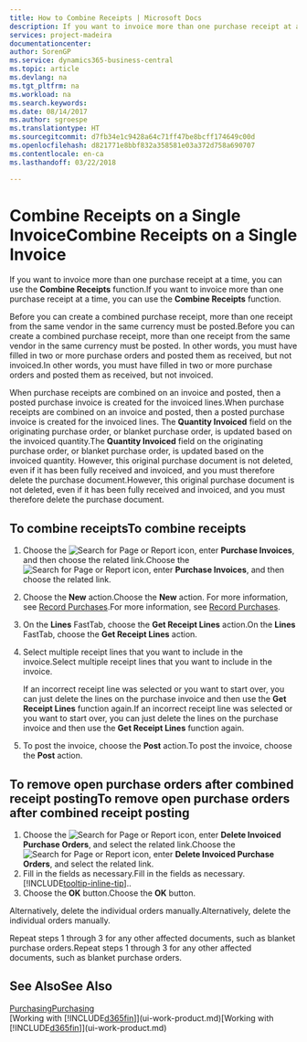```yaml
---
title: How to Combine Receipts | Microsoft Docs
description: If you want to invoice more than one purchase receipt at a time, you can use the Combine Receipts function.
services: project-madeira
documentationcenter: 
author: SorenGP
ms.service: dynamics365-business-central
ms.topic: article
ms.devlang: na
ms.tgt_pltfrm: na
ms.workload: na
ms.search.keywords: 
ms.date: 08/14/2017
ms.author: sgroespe
ms.translationtype: HT
ms.sourcegitcommit: d7fb34e1c9428a64c71ff47be8bcff174649c00d
ms.openlocfilehash: d821771e8bbf832a358581e03a372d758a690707
ms.contentlocale: en-ca
ms.lasthandoff: 03/22/2018

---
```

# <a name="combine-receipts-on-a-single-invoice"></a><span data-ttu-id="bb274-103">Combine Receipts on a Single Invoice</span><span class="sxs-lookup"><span data-stu-id="bb274-103">Combine Receipts on a Single Invoice</span></span>
<span data-ttu-id="bb274-104">If you want to invoice more than one purchase receipt at a time, you can use the **Combine Receipts** function.</span><span class="sxs-lookup"><span data-stu-id="bb274-104">If you want to invoice more than one purchase receipt at a time, you can use the **Combine Receipts** function.</span></span>  

<span data-ttu-id="bb274-105">Before you can create a combined purchase receipt, more than one receipt from the same vendor in the same currency must be posted.</span><span class="sxs-lookup"><span data-stu-id="bb274-105">Before you can create a combined purchase receipt, more than one receipt from the same vendor in the same currency must be posted.</span></span> <span data-ttu-id="bb274-106">In other words, you must have filled in two or more purchase orders and posted them as received, but not invoiced.</span><span class="sxs-lookup"><span data-stu-id="bb274-106">In other words, you must have filled in two or more purchase orders and posted them as received, but not invoiced.</span></span>  

<span data-ttu-id="bb274-107">When purchase receipts are combined on an invoice and posted, then a posted purchase invoice is created for the invoiced lines.</span><span class="sxs-lookup"><span data-stu-id="bb274-107">When purchase receipts are combined on an invoice and posted, then a posted purchase invoice is created for the invoiced lines.</span></span> <span data-ttu-id="bb274-108">The **Quantity Invoiced** field on the originating purchase order, or blanket purchase order, is updated based on the invoiced quantity.</span><span class="sxs-lookup"><span data-stu-id="bb274-108">The **Quantity Invoiced** field on the originating purchase order, or blanket purchase order, is updated based on the invoiced quantity.</span></span> <span data-ttu-id="bb274-109">However, this original purchase document is not deleted, even if it has been fully received and invoiced, and you must therefore delete the purchase document.</span><span class="sxs-lookup"><span data-stu-id="bb274-109">However, this original purchase document is not deleted, even if it has been fully received and invoiced, and you must therefore delete the purchase document.</span></span>  

## <a name="to-combine-receipts"></a><span data-ttu-id="bb274-110">To combine receipts</span><span class="sxs-lookup"><span data-stu-id="bb274-110">To combine receipts</span></span>  
1. <span data-ttu-id="bb274-111">Choose the ![Search for Page or Report](media/ui-search/search_small.png "Search for Page or Report icon") icon, enter **Purchase Invoices**, and then choose the related link.</span><span class="sxs-lookup"><span data-stu-id="bb274-111">Choose the ![Search for Page or Report](media/ui-search/search_small.png "Search for Page or Report icon") icon, enter **Purchase Invoices**, and then choose the related link.</span></span>  
2. <span data-ttu-id="bb274-112">Choose the **New** action.</span><span class="sxs-lookup"><span data-stu-id="bb274-112">Choose the **New** action.</span></span> <span data-ttu-id="bb274-113">For more information, see [Record Purchases](purchasing-how-record-purchases.md).</span><span class="sxs-lookup"><span data-stu-id="bb274-113">For more information, see [Record Purchases](purchasing-how-record-purchases.md).</span></span>  
3. <span data-ttu-id="bb274-114">On the **Lines** FastTab, choose the **Get Receipt Lines** action.</span><span class="sxs-lookup"><span data-stu-id="bb274-114">On the **Lines** FastTab, choose the **Get Receipt Lines** action.</span></span>  
4. <span data-ttu-id="bb274-115">Select multiple receipt lines that you want to include in the invoice.</span><span class="sxs-lookup"><span data-stu-id="bb274-115">Select multiple receipt lines that you want to include in the invoice.</span></span>  

    <span data-ttu-id="bb274-116">If an incorrect receipt line was selected or you want to start over, you can just delete the lines on the purchase invoice and then use the **Get Receipt Lines** function again.</span><span class="sxs-lookup"><span data-stu-id="bb274-116">If an incorrect receipt line was selected or you want to start over, you can just delete the lines on the purchase invoice and then use the **Get Receipt Lines** function again.</span></span>  
5. <span data-ttu-id="bb274-117">To post the invoice, choose the **Post** action.</span><span class="sxs-lookup"><span data-stu-id="bb274-117">To post the invoice, choose the **Post** action.</span></span>  

## <a name="to-remove-open-purchase-orders-after-combined-receipt-posting"></a><span data-ttu-id="bb274-118">To remove open purchase orders after combined receipt posting</span><span class="sxs-lookup"><span data-stu-id="bb274-118">To remove open purchase orders after combined receipt posting</span></span>  
1. <span data-ttu-id="bb274-119">Choose the ![Search for Page or Report](media/ui-search/search_small.png "Search for Page or Report icon") icon, enter **Delete Invoiced Purchase Orders**, and select the related link.</span><span class="sxs-lookup"><span data-stu-id="bb274-119">Choose the ![Search for Page or Report](media/ui-search/search_small.png "Search for Page or Report icon") icon, enter **Delete Invoiced Purchase Orders**, and select the related link.</span></span>  
2. <span data-ttu-id="bb274-120">Fill in the fields as necessary.</span><span class="sxs-lookup"><span data-stu-id="bb274-120">Fill in the fields as necessary.</span></span> [!INCLUDE[tooltip-inline-tip](includes/tooltip-inline-tip_md.md)]<span data-ttu-id="bb274-121">.</span><span class="sxs-lookup"><span data-stu-id="bb274-121">.</span></span>
3. <span data-ttu-id="bb274-122">Choose the **OK** button.</span><span class="sxs-lookup"><span data-stu-id="bb274-122">Choose the **OK** button.</span></span>  

<span data-ttu-id="bb274-123">Alternatively, delete the individual orders manually.</span><span class="sxs-lookup"><span data-stu-id="bb274-123">Alternatively, delete the individual orders manually.</span></span>

<span data-ttu-id="bb274-124">Repeat steps 1 through 3 for any other affected documents, such as blanket purchase orders.</span><span class="sxs-lookup"><span data-stu-id="bb274-124">Repeat steps 1 through 3 for any other affected documents, such as blanket purchase orders.</span></span>

## <a name="see-also"></a><span data-ttu-id="bb274-125">See Also</span><span class="sxs-lookup"><span data-stu-id="bb274-125">See Also</span></span>  
[<span data-ttu-id="bb274-126">Purchasing</span><span class="sxs-lookup"><span data-stu-id="bb274-126">Purchasing</span></span>](purchasing-manage-purchasing.md)  
<span data-ttu-id="bb274-127">[Working with [!INCLUDE[d365fin](includes/d365fin_md.md)]](ui-work-product.md)</span><span class="sxs-lookup"><span data-stu-id="bb274-127">[Working with [!INCLUDE[d365fin](includes/d365fin_md.md)]](ui-work-product.md)</span></span>

